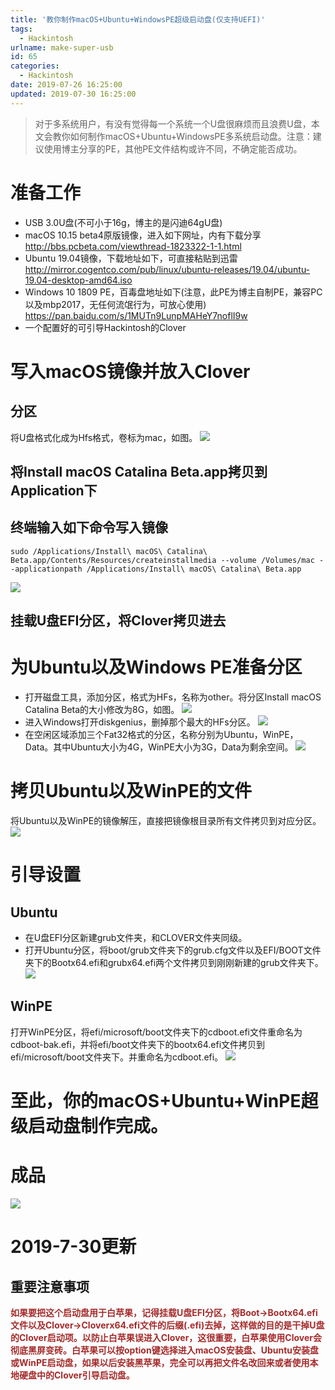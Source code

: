 ```yaml
---
title: '教你制作macOS+Ubuntu+WindowsPE超级启动盘(仅支持UEFI)'
tags:
  - Hackintosh
urlname: make-super-usb
id: 65
categories:
  - Hackintosh
date: 2019-07-26 16:25:00
updated: 2019-07-30 16:25:00
---
```


> 对于多系统用户，有没有觉得每一个系统一个U盘很麻烦而且浪费U盘，本文会教你如何制作macOS+Ubuntu+WindowsPE多系统启动盘。注意：建议使用博主分享的PE，其他PE文件结构或许不同，不确定能否成功。<!--more-->

# 准备工作
* USB 3.0U盘(不可小于16g，博主的是闪迪64gU盘)
* macOS 10.15 beta4原版镜像，进入如下网址，内有下载分享 
http://bbs.pcbeta.com/viewthread-1823322-1-1.html
* Ubuntu 19.04镜像，下载地址如下，可直接粘贴到迅雷
http://mirror.cogentco.com/pub/linux/ubuntu-releases/19.04/ubuntu-19.04-desktop-amd64.iso
* Windows 10 1809 PE，百毒盘地址如下(注意，此PE为博主自制PE，兼容PC以及mbp2017，无任何流氓行为，可放心使用)
https://pan.baidu.com/s/1MUTn9LunpMAHeY7noflI9w
* 一个配置好的可引导Hackintosh的Clover

# 写入macOS镜像并放入Clover
## 分区
将U盘格式化成为Hfs格式，卷标为mac，如图。
![](/images/superusb-1.png)

## 将Install macOS Catalina Beta.app拷贝到Application下

## 终端输入如下命令写入镜像
```
sudo /Applications/Install\ macOS\ Catalina\ Beta.app/Contents/Resources/createinstallmedia --volume /Volumes/mac --applicationpath /Applications/Install\ macOS\ Catalina\ Beta.app
```
![](/images/superusb-2.png)

## 挂载U盘EFI分区，将Clover拷贝进去

# 为Ubuntu以及Windows PE准备分区
* 打开磁盘工具，添加分区，格式为HFs，名称为other。将分区Install macOS Catalina Beta的大小修改为8G，如图。
![](/images/superusb-3.png)
* 进入Windows打开diskgenius，删掉那个最大的HFs分区。
![](/images/superusb-4.png)
* 在空闲区域添加三个Fat32格式的分区，名称分别为Ubuntu，WinPE，Data。其中Ubuntu大小为4G，WinPE大小为3G，Data为剩余空间。
![](/images/superusb-5.png)

# 拷贝Ubuntu以及WinPE的文件
将Ubuntu以及WinPE的镜像解压，直接把镜像根目录所有文件拷贝到对应分区。
![](/images/superusb-6.png)

# 引导设置
## Ubuntu
* 在U盘EFI分区新建grub文件夹，和CLOVER文件夹同级。
* 打开Ubuntu分区，将boot/grub文件夹下的grub.cfg文件以及EFI/BOOT文件夹下的Bootx64.efi和grubx64.efi两个文件拷贝到刚刚新建的grub文件夹下。
![](/images/superusb-7.png)

## WinPE
打开WinPE分区，将efi/microsoft/boot文件夹下的cdboot.efi文件重命名为cdboot-bak.efi，并将efi/boot文件夹下的bootx64.efi文件拷贝到efi/microsoft/boot文件夹下。并重命名为cdboot.efi。
![](/images/superusb-8.png)

# 至此，你的macOS+Ubuntu+WinPE超级启动盘制作完成。
# 成品
![](/images/superusb-9.png)

# 2019-7-30更新
## 重要注意事项

**<font color=#A52A2A >如果要把这个启动盘用于白苹果，记得挂载U盘EFI分区，将Boot->Bootx64.efi文件以及Clover->Cloverx64.efi文件的后缀(.efi)去掉，这样做的目的是干掉U盘的Clover启动项。以防止白苹果误进入Clover，这很重要，白苹果使用Clover会彻底黑屏变砖。白苹果可以按option键选择进入macOS安装盘、Ubuntu安装盘或WinPE启动盘，如果以后安装黑苹果，完全可以再把文件名改回来或者使用本地硬盘中的Clover引导启动盘。</font>**
